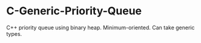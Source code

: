 # C-Generic-Priority-Queue
C++ priority queue using binary heap. Minimum-oriented. Can take generic types.
